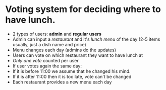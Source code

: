 # Voting system for deciding where to have lunch.

- 2 types of users: **admin** and **regular users**
- Admin can input a *restaurant* and it's *lunch menu* of the day (2-5 items usually, just a dish name and price)
- Menu changes each day (admins do the updates)
- Users can vote on which restaurant they want to have lunch at
- *Only one vote* counted per user
- If user votes again the same day:
 - If it is before 11:00 we assume that he changed his mind.
 - If it is after 11:00 then it is too late, vote can't be changed
- Each restaurant provides a new menu each day

